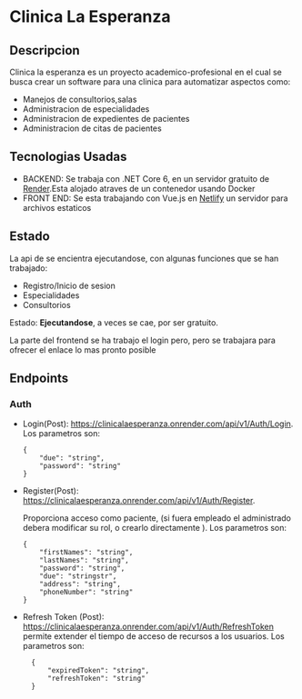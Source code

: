# Clinica La Esperanza

## Descripcion

Clinica la esperanza es un proyecto academico-profesional en el cual se busca crear un software para una clinica para automatizar aspectos como:

- Manejos de consultorios,salas
- Administracion de especialidades
- Administracion de expedientes de pacientes
- Administracion de citas de pacientes

## Tecnologias Usadas

+ BACKEND: Se trabaja con .NET Core 6, en un servidor gratuito de [Render](https://render.com/).Esta alojado atraves de un contenedor usando Docker
+ FRONT END: Se esta trabajando con Vue.js en  [Netlify](https://www.netlify.com/) un servidor para archivos estaticos

## Estado
La api de se encientra ejecutandose, con algunas funciones que se han trabajado:
- Registro/Inicio de sesion
- Especialidades
- Consultorios

Estado: **Ejecutandose**, a veces se cae, por ser gratuito. 

La parte del frontend se ha trabajo el login pero, pero se trabajara para ofrecer el enlace lo mas pronto posible

## Endpoints

### Auth
 - Login(Post):
    https://clinicalaesperanza.onrender.com/api/v1/Auth/Login. Los parametros son:
    
    ```
    {
        "due": "string",
        "password": "string"
    }
    ```
- Register(Post):
    https://clinicalaesperanza.onrender.com/api/v1/Auth/Register.
    
    Proporciona acceso como paciente, (si fuera empleado el administrado debera modificar su rol, o crearlo directamente ). Los parametros son:
    ```
    {
        "firstNames": "string",
        "lastNames": "string",
        "password": "string",
        "due": "stringstr",
        "address": "string",
        "phoneNumber": "string"
    }
  ```


- Refresh Token (Post):
https://clinicalaesperanza.onrender.com/api/v1/Auth/RefreshToken
permite extender el tiempo de acceso de recursos a los usuarios. Los parametros son:
  ```
    {
        "expiredToken": "string",
        "refreshToken": "string"
    }
  ```




